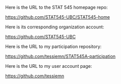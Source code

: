 Here is the URL to the STAT 545 homepage repo:

https://github.com/STAT545-UBC/STAT545-home

Here is its corresponding organization account:

https://github.com/STAT545-UBC

Here is the URL to my participation repository:

https://github.com/tessiemn/STAT545A-participation

Here is the URL to my user account page:

https://github.com/tessiemn
